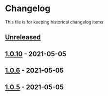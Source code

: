 # Changelog

This file is for keeping historical changelog items

## [Unreleased]

## [1.0.10] - 2021-05-05

## [1.0.6] - 2021-05-05

## [1.0.5] - 2021-05-05

[Unreleased]: https://github.com/huseyinbabal/git-flow-gh-actions/compare/1.0.10...HEAD

[1.0.10]: https://github.com/huseyinbabal/git-flow-gh-actions/compare/1.0.6...1.0.10

[1.0.6]: https://github.com/huseyinbabal/git-flow-gh-actions/compare/1.0.5...1.0.6

[1.0.5]: https://github.com/huseyinbabal/git-flow-gh-actions/compare/289d4d3ab5d970dac784b59e2901918519b04c78...1.0.5
